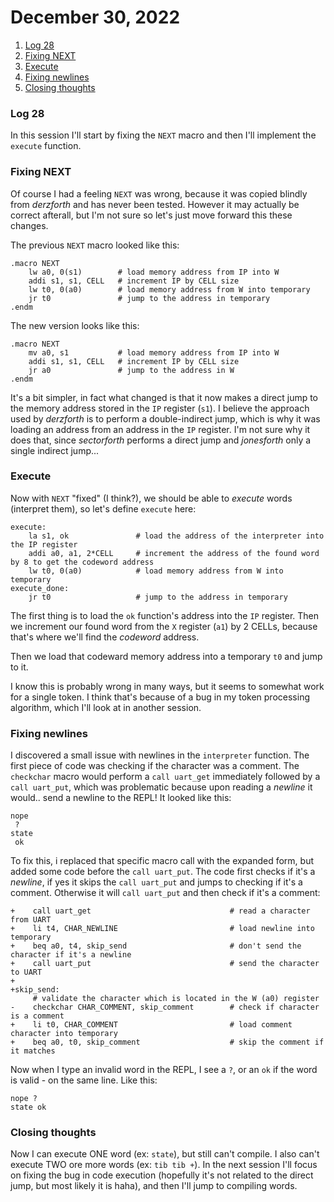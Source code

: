 # December 30, 2022

1. [Log 28](#log-28)
2. [Fixing NEXT](#fixing-next)
3. [Execute](#execute)
4. [Fixing newlines](#fixing-newlines)
5. [Closing thoughts](#closing-thoughts)

### Log 28

In this session I'll start by fixing the `NEXT` macro and then I'll implement the `execute` function.

### Fixing NEXT

Of course I had a feeling `NEXT` was wrong, because it was copied blindly from _derzforth_ and has never been tested. However it may actually be correct afterall, but I'm not sure so let's just move forward this these changes.

The previous `NEXT` macro looked like this:

```
.macro NEXT
    lw a0, 0(s1)        # load memory address from IP into W
    addi s1, s1, CELL   # increment IP by CELL size
    lw t0, 0(a0)        # load memory address from W into temporary
    jr t0               # jump to the address in temporary
.endm
```

The new version looks like this:

```
.macro NEXT
    mv a0, s1           # load memory address from IP into W
    addi s1, s1, CELL   # increment IP by CELL size
    jr a0               # jump to the address in W
.endm
```

It's a bit simpler, in fact what changed is that it now makes a direct jump to the memory address stored in the `IP` register (`s1`). I believe the approach used by _derzforth_ is to perform a double-indirect jump, which is why it was loading an address from an address in the `IP` register. I'm not sure why it does that, since _sectorforth_ performs a direct jump and _jonesforth_ only a single indirect jump...

### Execute

Now with `NEXT` "fixed" (I think?), we should be able to _execute_ words (interpret them), so let's define `execute` here:

```
execute:
    la s1, ok               # load the address of the interpreter into the IP register
    addi a0, a1, 2*CELL     # increment the address of the found word by 8 to get the codeword address
    lw t0, 0(a0)            # load memory address from W into temporary
execute_done:
    jr t0                   # jump to the address in temporary
```

The first thing is to load the `ok` function's address into the `IP` register. Then we increment our found word from the `X` register (`a1`) by 2 CELLs, because that's where we'll find the _codeword_ address.

Then we load that codeward memory address into a temporary `t0` and jump to it.

I know this is probably wrong in many ways, but it seems to somewhat work for a single token. I think that's because of a bug in my token processing algorithm, which I'll look at in another session.

### Fixing newlines

I discovered a small issue with newlines in the `interpreter` function. The first piece of code was checking if the character was a comment. The `checkchar` macro would perform a `call uart_get` immediately followed by a `call uart_put`, which was problematic because upon reading a _newline_ it would.. send a newline to the REPL! It looked like this:

```
nope
 ?
state
 ok
```

To fix this, i replaced that specific macro call with the expanded form, but added some code before the `call uart_put`. The code first checks if it's a _newline_, if yes it skips the `call uart_put` and jumps to checking if it's a comment. Otherwise it will `call uart_put` and then check if it's a comment:

```
+    call uart_get                               # read a character from UART
+    li t4, CHAR_NEWLINE                         # load newline into temporary
+    beq a0, t4, skip_send                       # don't send the character if it's a newline
+    call uart_put                               # send the character to UART
+
+skip_send:
     # validate the character which is located in the W (a0) register
-    checkchar CHAR_COMMENT, skip_comment        # check if character is a comment
+    li t0, CHAR_COMMENT                         # load comment character into temporary
+    beq a0, t0, skip_comment                    # skip the comment if it matches
```

Now when I type an invalid word in the REPL, I see a `?`, or an `ok` if the word is valid - on the same line. Like this:

```
nope ?
state ok
```

### Closing thoughts

Now I can execute ONE word (ex: `state`), but still can't compile. I also can't execute TWO ore more words (ex: `tib tib +`). In the next session I'll focus on fixing the bug in code execution (hopefully it's not related to the direct jump, but most likely it is haha), and then I'll jump to compiling words.
